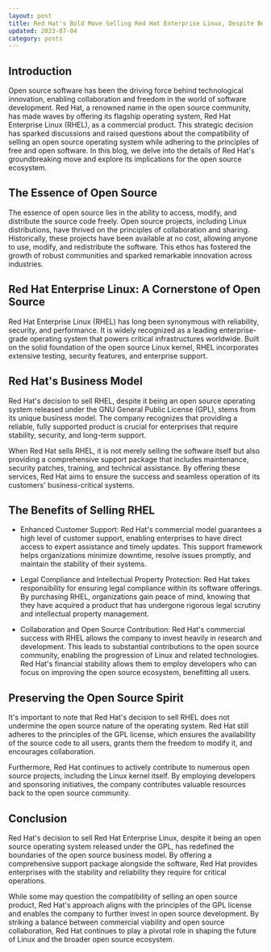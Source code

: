 ```yaml
---
layout: post
title: Red Hat's Bold Move Selling Red Hat Enterprise Linux, Despite Being Open Source
updated: 2023-07-04
category: posts
---
```


## Introduction

Open source software has been the driving force behind technological innovation, enabling collaboration and freedom in the world of software development. Red Hat, a renowned name in the open source community, has made waves by offering its flagship operating system, Red Hat Enterprise Linux (RHEL), as a commercial product. This strategic decision has sparked discussions and raised questions about the compatibility of selling an open source operating system while adhering to the principles of free and open software. In this blog, we delve into the details of Red Hat's groundbreaking move and explore its implications for the open source ecosystem.

## The Essence of Open Source

The essence of open source lies in the ability to access, modify, and distribute the source code freely. Open source projects, including Linux distributions, have thrived on the principles of collaboration and sharing. Historically, these projects have been available at no cost, allowing anyone to use, modify, and redistribute the software. This ethos has fostered the growth of robust communities and sparked remarkable innovation across industries.

## Red Hat Enterprise Linux: A Cornerstone of Open Source

Red Hat Enterprise Linux (RHEL) has long been synonymous with reliability, security, and performance. It is widely recognized as a leading enterprise-grade operating system that powers critical infrastructures worldwide. Built on the solid foundation of the open source Linux kernel, RHEL incorporates extensive testing, security features, and enterprise support.

## Red Hat's Business Model

Red Hat's decision to sell RHEL, despite it being an open source operating system released under the GNU General Public License (GPL), stems from its unique business model. The company recognizes that providing a reliable, fully supported product is crucial for enterprises that require stability, security, and long-term support.

When Red Hat sells RHEL, it is not merely selling the software itself but also providing a comprehensive support package that includes maintenance, security patches, training, and technical assistance. By offering these services, Red Hat aims to ensure the success and seamless operation of its customers' business-critical systems.

## The Benefits of Selling RHEL

- Enhanced Customer Support: Red Hat's commercial model guarantees a high level of customer support, enabling enterprises to have direct access to expert assistance and timely updates. This support framework helps organizations minimize downtime, resolve issues promptly, and maintain the stability of their systems.

- Legal Compliance and Intellectual Property Protection: Red Hat takes responsibility for ensuring legal compliance within its software offerings. By purchasing RHEL, organizations gain peace of mind, knowing that they have acquired a product that has undergone rigorous legal scrutiny and intellectual property management.

- Collaboration and Open Source Contribution: Red Hat's commercial success with RHEL allows the company to invest heavily in research and development. This leads to substantial contributions to the open source community, enabling the progression of Linux and related technologies. Red Hat's financial stability allows them to employ developers who can focus on improving the open source ecosystem, benefitting all users.

## Preserving the Open Source Spirit

It's important to note that Red Hat's decision to sell RHEL does not undermine the open source nature of the operating system. Red Hat still adheres to the principles of the GPL license, which ensures the availability of the source code to all users, grants them the freedom to modify it, and encourages collaboration.

Furthermore, Red Hat continues to actively contribute to numerous open source projects, including the Linux kernel itself. By employing developers and sponsoring initiatives, the company contributes valuable resources back to the open source community.

## Conclusion

Red Hat's decision to sell Red Hat Enterprise Linux, despite it being an open source operating system released under the GPL, has redefined the boundaries of the open source business model. By offering a comprehensive support package alongside the software, Red Hat provides enterprises with the stability and reliability they require for critical operations.

While some may question the compatibility of selling an open source product, Red Hat's approach aligns with the principles of the GPL license and enables the company to further invest in open source development. By striking a balance between commercial viability and open source collaboration, Red Hat continues to play a pivotal role in shaping the future of Linux and the broader open source ecosystem.
